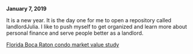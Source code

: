 
**January 7, 2019**<br>

It is a new year. It is the day one for me to open a repository called landlordJulia. I like to push myself to get organized and learn more about personal finance and serve people better as a landlord. 

[Florida Boca Raton condo market value study](http://juliachencoding.blogspot.com/2018/11/case-study-my-boca-raton-condo-last-10.html)<br>

